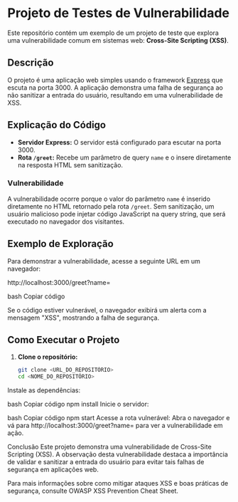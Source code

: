 # Projeto de Testes de Vulnerabilidade

Este repositório contém um exemplo de um projeto de teste que explora uma vulnerabilidade comum em sistemas web: **Cross-Site Scripting (XSS)**.

## Descrição

O projeto é uma aplicação web simples usando o framework [Express](https://expressjs.com/) que escuta na porta 3000. A aplicação demonstra uma falha de segurança ao não sanitizar a entrada do usuário, resultando em uma vulnerabilidade de XSS.

## Explicação do Código

- **Servidor Express:** O servidor está configurado para escutar na porta 3000.
- **Rota `/greet`:** Recebe um parâmetro de query `name` e o insere diretamente na resposta HTML sem sanitização.

### Vulnerabilidade

A vulnerabilidade ocorre porque o valor do parâmetro `name` é inserido diretamente no HTML retornado pela rota `/greet`. Sem sanitização, um usuário malicioso pode injetar código JavaScript na query string, que será executado no navegador dos visitantes.

## Exemplo de Exploração

Para demonstrar a vulnerabilidade, acesse a seguinte URL em um navegador:

http://localhost:3000/greet?name=<script>alert('XSS')</script>

bash
Copiar código

Se o código estiver vulnerável, o navegador exibirá um alerta com a mensagem "XSS", mostrando a falha de segurança.

## Como Executar o Projeto

1. **Clone o repositório:**
   ```bash
   git clone <URL_DO_REPOSITÓRIO>
   cd <NOME_DO_REPOSITÓRIO>
Instale as dependências:

bash
Copiar código
npm install
Inicie o servidor:

bash
Copiar código
npm start
Acesse a rota vulnerável: Abra o navegador e vá para http://localhost:3000/greet?name=<script>alert('XSS')</script> para ver a vulnerabilidade em ação.

Conclusão
Este projeto demonstra uma vulnerabilidade de Cross-Site Scripting (XSS). A observação desta vulnerabilidade destaca a importância de validar e sanitizar a entrada do usuário para evitar tais falhas de segurança em aplicações web.

Para mais informações sobre como mitigar ataques XSS e boas práticas de segurança, consulte OWASP XSS Prevention Cheat Sheet.
